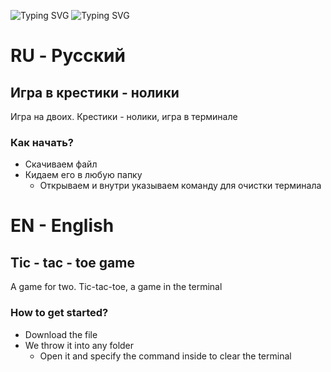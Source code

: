 ![Typing SVG](https://readme-typing-svg.herokuapp.com?color=%2336BCF7&lines=крестики-нолики)
![Typing SVG](https://readme-typing-svg.herokuapp.com?color=%2336BCF7&lines=tic-tac-toe)

# RU - Русский

## Игра в крестики - нолики

Игра на двоих. Крестики - нолики, игра в терминале

### Как начать?

+ Скачиваем файл
+ Кидаем его в любую папку
    + Открываем и внутри указываем команду для очистки терминала

# EN - English

## Tic - tac - toe game

A game for two. Tic-tac-toe, a game in the terminal

### How to get started?

+ Download the file
+ We throw it into any folder
    + Open it and specify the command inside to clear the terminal